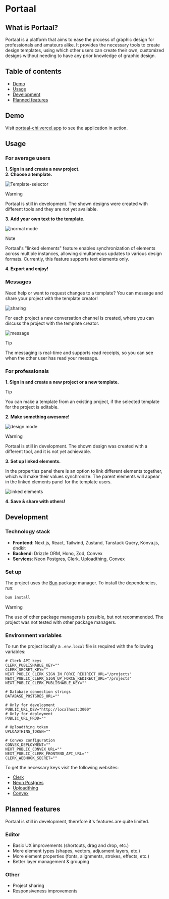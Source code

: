# Portaal

## What is Portaal?

Portaal is a platform that aims to ease the process of graphic design for professionals and amateurs alike. It provides the necessary tools to create design templates, using which other users can create their own, customized designs without needing to have any prior knowledge of graphic design.

## Table of contents

- [Demo](#demo)
- [Usage](#usage)
- [Development](#development)
- [Planned features](#planned-features)

## Demo

Visit [portaal-chi.vercel.app](https://portaal-chi.vercel.app/) to see the application in action.

## Usage

### For average users

**1. Sign in and create a new project.**\
**2. Choose a template.**

![Template-selector](./Readme%20pictures/newProject.png)

> [!WARNING]
> Portaal is still in development. The shown designs were created with different tools and they are not yet available.

**3. Add your own text to the template.**

![normal mode](./Readme%20pictures/normal.png)

> [!NOTE]
> Portaal's "linked elements" feature enables synchronization of elements across multiple instances, allowing simultaneous updates to various design formats. Currently, this feature supports text elements only.

**4. Export and enjoy!**

### Messages

Need help or want to request changes to a template? You can message and share your project with the template creator!

![sharing](./Readme%20pictures/projectShareDialog.png)

For each project a new conversation channel is created, where you can discuss the project with the template creator.

![message](./Readme%20pictures/chats.png)

> [!TIP]
> The messaging is real-time and supports read receipts, so you can see when the other user has read your message.

### For professionals

**1. Sign in and create a new project or a new template.**

> [!TIP]
> You can make a template from an existing project, if the selected template for the project is editable.

**2. Make something awesome!**

![design mode](./Readme%20pictures/designer.png)

> [!WARNING]
> Portaal is still in development. The shown design was created with a different tool, and it is not yet achievable.

**3. Set up linked elements.**

In the properties panel there is an option to link different elements together, which will make their values synchronize. The parent elements will appear in the linked elements panel for the template users.

![linked elements](./Readme%20pictures/linkedElements.png)

**4. Save & share with others!**

## Development

### Technology stack

- **Frontend**: Next.js, React, Tailwind, Zustand, Tanstack Query, Konva.js, dndkit
- **Backend**: Drizzle ORM, Hono, Zod, Convex
- **Services**: Neon Postgres, Clerk, Uploadthing, Convex

### Set up

The project uses the [Bun](https://bun.sh/) package manager. To install the dependencies, run:

```bash
bun install
```

> [!WARNING]
> The use of other package managers is possible, but not recommended. The project was not tested with other package managers.

### Environment variables

To run the project locally a `.env.local` file is required with the following variables:

```dotenv
# Clerk API keys
CLERK_PUBLISHABLE_KEY=""
CLERK_SECRET_KEY=""
NEXT_PUBLIC_CLERK_SIGN_IN_FORCE_REDIRECT_URL="/projects"
NEXT_PUBLIC_CLERK_SIGN_UP_FORCE_REDIRECT_URL="/projects"
NEXT_PUBLIC_CLERK_PUBLISHABLE_KEY=""

# Database connection strings
DATABASE_POSTGRES_URL=""

# Only for development
PUBLIC_URL_DEV="http://localhost:3000"
# Only for deployment
PUBLIC_URL_PROD=""

# Uploadthing token
UPLOADTHING_TOKEN=""

# Convex configuration
CONVEX_DEPLOYMENT=""
NEXT_PUBLIC_CONVEX_URL=""
NEXT_PUBLIC_CLERK_FRONTEND_API_URL=""
CLERK_WEBHOOK_SECRET=""
```

To get the necessary keys visit the following websites:

- [Clerk](https://clerk.dev/)
- [Neon Postgres](https://neon.tech/)
- [Uploadthing](https://uploadthing.com/)
- [Convex](https://convex.dev/)

## Planned features

Portaal is still in development, therefore it's features are quite limited.

### Editor

- Basic UX improvements (shortcuts, drag and drop, etc.)
- More element types (shapes, vectors, adjusment layers, etc.)
- More element properties (fonts, alignments, strokes, effects, etc.)
- Better layer management & grouping

### Other

- Project sharing
- Responsiveness improvements
